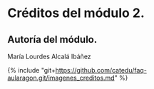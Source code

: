 # Créditos del módulo 2.

## Autoría del módulo.

María Lourdes Alcalá Ibáñez

{% include "git+https://github.com/catedu/faq-aularagon.git/imagenes_creditos.md" %}
